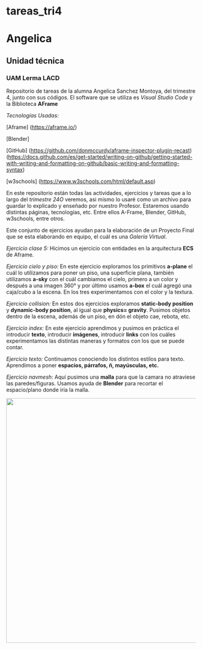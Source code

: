 # tareas_tri4
# Angelica
## Unidad técnica
### UAM Lerma LACD
Repositorio de tareas de la alumna Angelica Sanchez Montoya, del trimestre 4, junto con sus códigos. El software que se utiliza es *Visual Studio Code* y la Biblioteca **AFrame**

*Tecnologías Usadas:*

[Aframe] (https://aframe.io/) 

[Blender] 

[GitHub] (https://github.com/donmccurdy/aframe-inspector-plugin-recast)
(https://docs.github.com/es/get-started/writing-on-github/getting-started-with-writing-and-formatting-on-github/basic-writing-and-formatting-syntax)

[w3schools] (https://www.w3schools.com/html/default.asp)

En este repositorio están todas las actividades, ejercicios y tareas que a lo largo del *trimestre 24O* veremos, asi mismo lo usaré como un archivo para guardar lo explicado y enseñado por nuestro Profesor. Estaremos usando distintas páginas, tecnologías, etc. Entre ellos A-Frame, Blender, GitHub, w3schools, entre otros. 

Este conjunto de ejercicios ayudan para la elaboración de un Proyecto Final que se esta elaborando en equipo, el cuál es una *Galería Virtual*. 

*Ejercicio clase 5:* Hicimos un ejercicio con entidades en la arquitectura **ECS** de Aframe.

*Ejercicio cielo y piso:* En este ejercicio exploramos los primitivos **a-plane** el cuál lo utilizamos para poner un piso, una superficie plana, también utilizamos **a-sky** con el cuál cambiamos el cielo, primero a un color y después a una imagen 360° y por último usamos **a-box** el cuál agregó una caja/cubo a la escena. En los tres experimentamos con el color y la textura. 

*Ejercicio collision:* En estos dos ejercicios exploramos **static-body position** y **dynamic-body position**, al igual que **physics= gravity**. Pusimos objetos dentro de la escena, además de un piso, en dón el objeto cae, rebota, etc.  

*Ejercicio index:* En este ejercicio aprendimos y pusimos en práctica el introducir **texto**, introducir **imágenes**, introducir **links** con los cuáles experimentamos las distintas maneras y formatos con los que se puede contar. 

*Ejercicio texto:* Continuamos conociendo los distintos estilos para texto. Aprendimos a poner **espacios, párrafos, ñ, mayúsculas, etc.**  

*Ejercicio navmesh:* Aquí pusimos una **malla** para que la camara no atraviese las paredes/figuras. Usamos ayuda de **Blender** para recortar el espacio/plano donde iría la malla.
<html>
<head>
</head>
    <body>
    <p>   
<img src="assets/vsc.png"width="650">
</p>
</body>
</html>